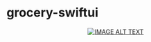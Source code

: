 # grocery-swiftui

<div align="center">
  <a href="https://youtu.be/YhNWqB9B6yw
"><img src="https://yt-embed.herokuapp.com/embed?v=YhNWqB9B6yw" alt="IMAGE ALT TEXT"></a>
</div>
